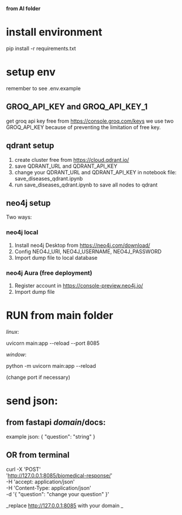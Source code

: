 **from AI folder**

# install environment
pip install -r requirements.txt

# setup env
remember to see .env.example

## GROQ_API_KEY and GROQ_API_KEY_1
get groq api key free from https://console.groq.com/keys
we use two GROQ_API_KEY because of preventing the limitation of free key. 

## qdrant setup
  1. create cluster free from https://cloud.qdrant.io/
  2. save QDRANT_URL and QDRANT_API_KEY
  3. change your QDRANT_URL and QDRANT_API_KEY in notebook file: save_diseases_qdrant.ipynb
  4. run save_diseases_qdrant.ipynb to save all nodes to qdrant

## neo4j setup
Two ways:
### neo4j local
  1. Install neo4j Desktop from https://neo4j.com/download/
  2. Config NEO4J_URI, NEO4J_USERNAME, NEO4J_PASSWORD
  3. Import dump file to local database
### neo4j Aura (free deployment)
  1. Register account in https://console-preview.neo4j.io/
  2. Import dump file



# RUN from main folder

_linux_:

uvicorn main:app --reload --port 8085 

_window_:

python -m uvicorn main:app --reload

(change port if necessary)

# send json:

## from fastapi _domain_/docs:

example json:
{
  "question": "string"
}

## OR from terminal

curl -X 'POST' \
  'http://127.0.0.1:8085/biomedical-response/' \
  -H 'accept: application/json' \
  -H 'Content-Type: application/json' \
  -d '{
  "question": "change your question"
}'

_replace http://127.0.0.1:8085 with your domain
_
